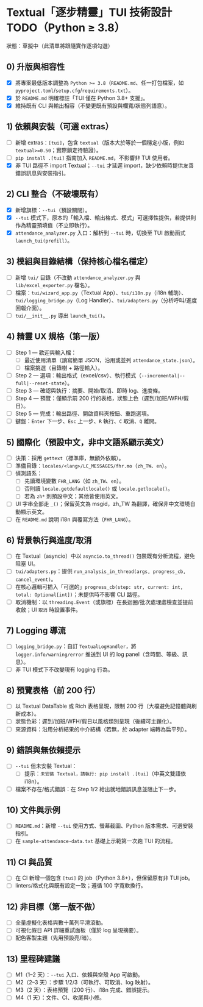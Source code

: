 # Textual「逐步精靈」TUI 技術設計 TODO（Python ≥ 3.8）

狀態：草擬中（此清單將跟隨實作逐項勾選）

## 0) 升版與相容性
- [x] 將專案最低版本調整為 `Python >= 3.8`（`README.md`、任一打包檔案，如 `pyproject.toml`/`setup.cfg`/`requirements.txt`）。
- [x] 於 `README.md` 明確標註「TUI 僅在 Python 3.8+ 支援」。
- [x] 維持既有 CLI 與輸出相容（不變更既有預設與欄寬/狀態列語意）。

## 1) 依賴與安裝（可選 extras）
- [ ] 新增 extras：`[tui]`，包含 `textual`（版本大於等於一個穩定小版，例如 `textual>=0.50`；實際鎖定待驗證）。
- [ ] `pip install .[tui]` 指南加入 `README.md`，不影響非 TUI 使用者。
- [x] 非 TUI 路徑不 import Textual；`--tui` 才延遲 import，缺少依賴時提供友善錯誤訊息與安裝指引。

## 2) CLI 整合（不破壞既有）
- [x] 新增旗標：`--tui`（預設關閉）。
- [x] `--tui` 模式下，原本的「輸入檔、輸出格式、模式」可選擇性提供，若提供則作為精靈預填值（不立即執行）。
- [x] `attendance_analyzer.py` 入口：解析到 `--tui` 時，切換至 TUI 啟動函式 `launch_tui(prefill)`。

## 3) 模組與目錄結構（保持核心檔名穩定）
- [ ] 新增 `tui/` 目錄（不改動 `attendance_analyzer.py` 與 `lib/excel_exporter.py` 檔名）。
- [ ] 檔案：`tui/wizard_app.py`（Textual App）、`tui/i18n.py`（i18n 輔助）、`tui/logging_bridge.py`（Log Handler）、`tui/adapters.py`（分析呼叫/進度回報介面）。
- [ ] `tui/__init__.py` 導出 `launch_tui()`。

## 4) 精靈 UX 規格（第一版）
- [ ] Step 1 — 歡迎與輸入檔：
  - [ ] 最近使用清單（讀寫簡單 JSON，沿用或並列 `attendance_state.json`）。
  - [ ] 檔案挑選（目錄樹 + 路徑輸入）。
- [ ] Step 2 — 選項：輸出格式（excel/csv）、執行模式（`--incremental|--full|--reset-state`）。
- [ ] Step 3 — 確認與執行：摘要、開始/取消、即時 log、進度條。
- [ ] Step 4 — 預覽：僅顯示前 200 行的表格，狀態上色（遲到/加班/WFH/假日）。
- [ ] Step 5 — 完成：輸出路徑、開啟資料夾按鈕、重跑選項。
- [ ] 鍵盤：`Enter` 下一步、`Esc` 上一步、`R` 執行、`C` 取消、`Q` 離開。

## 5) 國際化（預設中文，非中文語系顯示英文）
- [ ] 決策：採用 `gettext`（標準庫，無額外依賴）。
- [ ] 準備目錄：`locales/<lang>/LC_MESSAGES/fhr.mo`（`zh_TW`、`en`）。
- [ ] 偵測語系：
  - [ ] 先讀環境變數 `FHR_LANG`（如 `zh_TW`、`en`）。
  - [ ] 否則讀 `locale.getdefaultlocale()` 或 `locale.getlocale()`。
  - [ ] 若為 `zh*` 則預設中文；其他皆使用英文。
- [ ] UI 字串全部走 `_()`；保留英文為 msgid，zh_TW 為翻譯，確保非中文環境自動顯示英文。
- [ ] 在 `README.md` 說明 i18n 與覆寫方法（`FHR_LANG`）。

## 6) 背景執行與進度/取消
- [ ] 在 Textual（asyncio）中以 `asyncio.to_thread()` 包裝既有分析流程，避免阻塞 UI。
- [ ] `tui/adapters.py`：提供 `run_analysis_in_thread(args, progress_cb, cancel_event)`。
- [ ] 在核心邏輯可插入「可選的」`progress_cb(step: str, current: int, total: Optional[int])`；未提供時不影響 CLI 路徑。
- [ ] 取消機制：以 `threading.Event`（或旗標）在長迴圈/批次處理處檢查並提前收斂；UI `取消` 時設置事件。

## 7) Logging 導流
- [ ] `logging_bridge.py`：自訂 `TextualLogHandler`，將 `logger.info/warning/error` 推送到 UI 的 log panel（含時間、等級、訊息）。
- [ ] 非 TUI 模式下不改變現有 logging 行為。

## 8) 預覽表格（前 200 行）
- [ ] 以 Textual DataTable 或 Rich 表格呈現，限制 200 行（大檔避免記憶體與刷新成本）。
- [ ] 狀態色彩：遲到/加班/WFH/假日以風格類別呈現（後續可主題化）。
- [ ] 來源資料：沿用分析結果的中介結構（若無，於 adapter 端轉為扁平列）。

## 9) 錯誤與無依賴提示
- [ ] `--tui` 但未安裝 Textual：
  - [ ] 提示：`未安裝 Textual，請執行: pip install .[tui]`（中英文雙語依 i18n）。
- [ ] 檔案不存在/格式錯誤：在 Step 1/2 給出就地錯誤訊息並阻止下一步。

## 10) 文件與示例
- [ ] `README.md`：新增 `--tui` 使用方式、螢幕截圖、Python 版本需求、可選安裝指引。
- [ ] 在 `sample-attendance-data.txt` 基礎上示範第一次跑 TUI 的流程。

## 11) CI 與品質
- [ ] 在 CI 新增一個包含 `[tui]` 的 job（Python 3.8+），但保留原有非 TUI job。
- [ ] linters/格式化與既有設定一致；遵循 100 字寬軟換行。

## 12) 非目標（第一版不做）
- [ ] 全量虛擬化表格與數十萬列平滑滾動。
- [ ] 可視化假日 API 詳細重試面板（僅於 log 呈現摘要）。
- [ ] 配色客製主題（先用預設亮/暗）。

## 13) 里程碑建議
- [ ] M1（1–2 天）：`--tui` 入口、依賴與空殼 App 可啟動。
- [ ] M2（2–3 天）：步驟 1/2/3（可執行、可取消、log 映射）。
- [ ] M3（2 天）：表格預覽（200 行）、i18n 完成、錯誤提示。
- [ ] M4（1 天）：文件、CI、收尾與小修。
